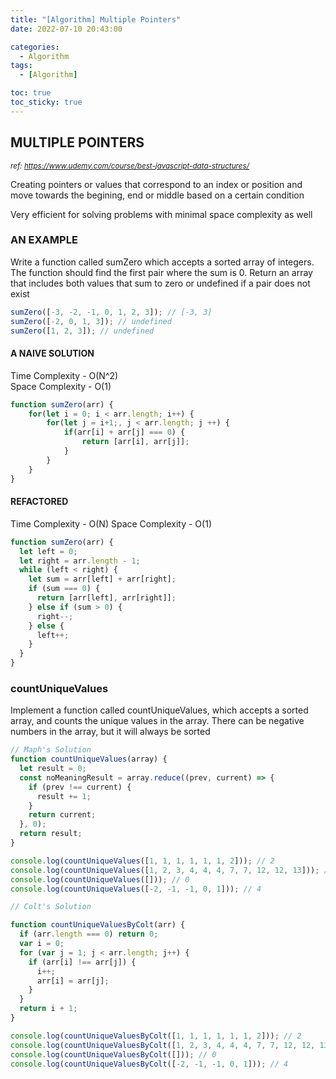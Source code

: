 ```yaml
---
title: "[Algorithm] Multiple Pointers"
date: 2022-07-10 20:43:00

categories:
  - Algorithm
tags:
  - [Algorithm]

toc: true
toc_sticky: true
---
```


## MULTIPLE POINTERS

<small><cite>ref: https://www.udemy.com/course/best-javascript-data-structures/</cite></small>

Creating pointers or values that correspond to an index or position and move towards the begining, end or middle based on a certain condition

Very efficient for solving problems with minimal space complexity as well

### AN EXAMPLE

Write a function called sumZero which accepts a sorted array of integers. The function should find the first pair where the sum is 0. Return an array that includes both values that sum to zero or undefined if a pair does not exist

```js
sumZero([-3, -2, -1, 0, 1, 2, 3]); // [-3, 3]
sumZero([-2, 0, 1, 3]); // undefined
sumZero([1, 2, 3]); // undefined
```

#### A NAIVE SOLUTION

Time Complexity - O(N^2)  
Space Complexity - O(1)

```js
function sumZero(arr) {
    for(let i = 0; i < arr.length; i++) {
        for(let j = i+1;, j < arr.length; j ++) {
            if(arr[i] + arr[j] === 0) {
                return [arr[i], arr[j]];
            }
        }
    }
}
```

#### REFACTORED

Time Complexity - O(N)
Space Complexity - O(1)

```js
function sumZero(arr) {
  let left = 0;
  let right = arr.length - 1;
  while (left < right) {
    let sum = arr[left] + arr[right];
    if (sum === 0) {
      return [arr[left], arr[right]];
    } else if (sum > 0) {
      right--;
    } else {
      left++;
    }
  }
}
```

### countUniqueValues

Implement a function called countUniqueValues, which accepts a sorted array, and counts the unique values in the array. There can be negative numbers in the array, but it will always be sorted

```js
// Maph's Solution
function countUniqueValues(array) {
  let result = 0;
  const noMeaningResult = array.reduce((prev, current) => {
    if (prev !== current) {
      result += 1;
    }
    return current;
  }, 0);
  return result;
}

console.log(countUniqueValues([1, 1, 1, 1, 1, 1, 2])); // 2
console.log(countUniqueValues([1, 2, 3, 4, 4, 4, 7, 7, 12, 12, 13])); // 7
console.log(countUniqueValues([])); // 0
console.log(countUniqueValues([-2, -1, -1, 0, 1])); // 4
```

```js
// Colt's Solution

function countUniqueValuesByColt(arr) {
  if (arr.length === 0) return 0;
  var i = 0;
  for (var j = 1; j < arr.length; j++) {
    if (arr[i] !== arr[j]) {
      i++;
      arr[i] = arr[j];
    }
  }
  return i + 1;
}

console.log(countUniqueValuesByColt([1, 1, 1, 1, 1, 1, 2])); // 2
console.log(countUniqueValuesByColt([1, 2, 3, 4, 4, 4, 7, 7, 12, 12, 13])); // 7
console.log(countUniqueValuesByColt([])); // 0
console.log(countUniqueValuesByColt([-2, -1, -1, 0, 1])); // 4
```
